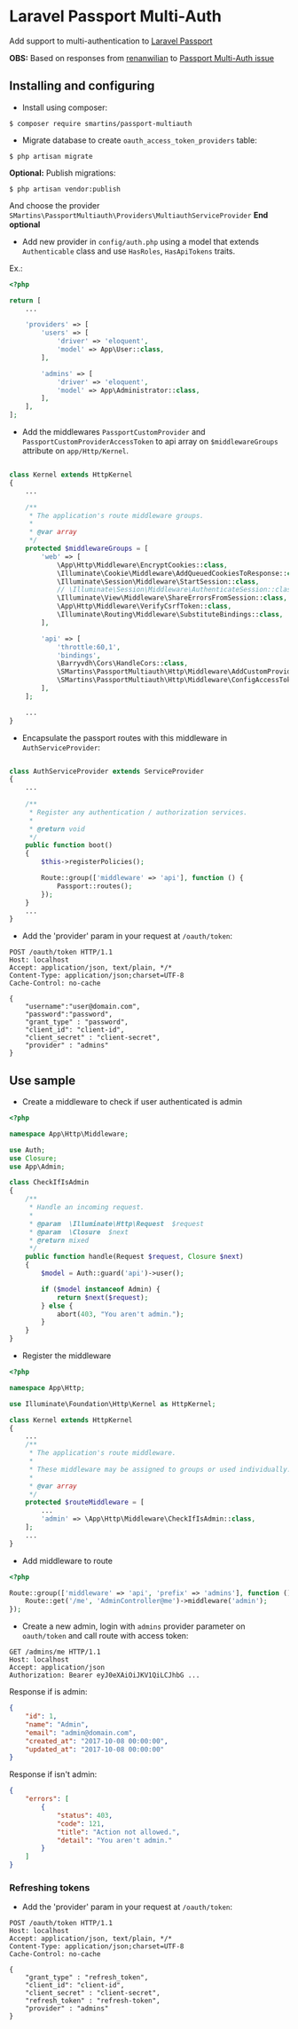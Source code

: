 # Laravel Passport Multi-Auth

Add support to multi-authentication to [Laravel Passport](https://laravel.com/docs/5.5/passport)

**OBS:** Based on responses from [renanwilian](https://github.com/renanwilliam) to [Passport Multi-Auth issue](https://github.com/laravel/passport/issues/161)

## Installing and configuring

- Install using composer:

```console
$ composer require smartins/passport-multiauth
```

- Migrate database to create `oauth_access_token_providers` table:

```console
$ php artisan migrate
```

**Optional:** Publish migrations:

```console
$ php artisan vendor:publish
```

And choose the provider `SMartins\PassportMultiauth\Providers\MultiauthServiceProvider`
**End optional**

- Add new provider in `config/auth.php` using a model that extends `Authenticable` class and use `HasRoles`, `HasApiTokens` traits.

Ex.:

```php
<?php

return [
    ...

    'providers' => [
        'users' => [
            'driver' => 'eloquent',
            'model' => App\User::class,
        ],

        'admins' => [
            'driver' => 'eloquent',
            'model' => App\Administrator::class,
        ],
    ],
];

```

- Add the middlewares `PassportCustomProvider` and `PassportCustomProviderAccessToken` to api array on `$middlewareGroups` attribute on `app/Http/Kernel`.

```php

class Kernel extends HttpKernel
{
    ...

    /**
     * The application's route middleware groups.
     *
     * @var array
     */
    protected $middlewareGroups = [
        'web' => [
            \App\Http\Middleware\EncryptCookies::class,
            \Illuminate\Cookie\Middleware\AddQueuedCookiesToResponse::class,
            \Illuminate\Session\Middleware\StartSession::class,
            // \Illuminate\Session\Middleware\AuthenticateSession::class,
            \Illuminate\View\Middleware\ShareErrorsFromSession::class,
            \App\Http\Middleware\VerifyCsrfToken::class,
            \Illuminate\Routing\Middleware\SubstituteBindings::class,
        ],

        'api' => [
            'throttle:60,1',
            'bindings',
            \Barryvdh\Cors\HandleCors::class,
            \SMartins\PassportMultiauth\Http\Middleware\AddCustomProvider::class,
            \SMartins\PassportMultiauth\Http\Middleware\ConfigAccessTokenCustomProvider::class,
        ],
    ];

    ...
}
```

- Encapsulate the passport routes with this middleware in `AuthServiceProvider`:

```php

class AuthServiceProvider extends ServiceProvider
{
    ...
    
    /**
     * Register any authentication / authorization services.
     *
     * @return void
     */
    public function boot()
    {
        $this->registerPolicies();

        Route::group(['middleware' => 'api'], function () {
            Passport::routes();
        });
    }
    ...
}
```

- Add the 'provider' param in your request at `/oauth/token`:

```
POST /oauth/token HTTP/1.1
Host: localhost
Accept: application/json, text/plain, */*
Content-Type: application/json;charset=UTF-8
Cache-Control: no-cache

{
    "username":"user@domain.com",
    "password":"password",
    "grant_type" : "password",
    "client_id": "client-id",
    "client_secret" : "client-secret",
    "provider" : "admins"
}
```

## Use sample

- Create a middleware to check if user authenticated is admin

```php
<?php

namespace App\Http\Middleware;

use Auth;
use Closure;
use App\Admin;

class CheckIfIsAdmin
{
    /**
     * Handle an incoming request.
     *
     * @param  \Illuminate\Http\Request  $request
     * @param  \Closure  $next
     * @return mixed
     */
    public function handle(Request $request, Closure $next)
    {
        $model = Auth::guard('api')->user();

        if ($model instanceof Admin) {
            return $next($request);
        } else {
            abort(403, "You aren't admin.");
        }
    }
}

```

- Register the middleware

```php
<?php

namespace App\Http;

use Illuminate\Foundation\Http\Kernel as HttpKernel;

class Kernel extends HttpKernel
{
    ...
    /**
     * The application's route middleware.
     *
     * These middleware may be assigned to groups or used individually.
     *
     * @var array
     */
    protected $routeMiddleware = [
        ...
        'admin' => \App\Http\Middleware\CheckIfIsAdmin::class,
    ];
    ...
}
```

- Add middleware to route

```php
<?php

Route::group(['middleware' => 'api', 'prefix' => 'admins'], function () {
    Route::get('/me', 'AdminController@me')->middleware('admin');
});

```

- Create a new admin, login with `admins` provider parameter on `oauth/token` and call route with access token:

```
GET /admins/me HTTP/1.1
Host: localhost
Accept: application/json
Authorization: Bearer eyJ0eXAiOiJKV1QiLCJhbG ...
```

Response if is admin:

```json
{
    "id": 1,
    "name": "Admin",
    "email": "admin@domain.com",
    "created_at": "2017-10-08 00:00:00",
    "updated_at": "2017-10-08 00:00:00"
}
```

Response if isn't admin:

```json
{
    "errors": [
        {
            "status": 403,
            "code": 121,
            "title": "Action not allowed.",
            "detail": "You aren't admin."
        }
    ]
}
```

### Refreshing tokens

- Add the 'provider' param in your request at `/oauth/token`:

```
POST /oauth/token HTTP/1.1
Host: localhost
Accept: application/json, text/plain, */*
Content-Type: application/json;charset=UTF-8
Cache-Control: no-cache

{
    "grant_type" : "refresh_token",
    "client_id": "client-id",
    "client_secret" : "client-secret",
    "refresh_token" : "refresh-token",
    "provider" : "admins"
}
```
